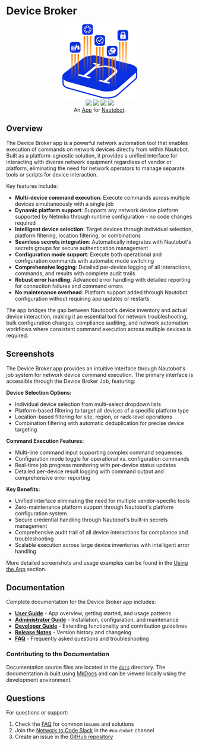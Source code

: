 # Device Broker

<p align="center">
  <img src="images/icon-device-broker.png" class="logo" height="200px">
  <br>
  <a href="https://github.com/jtdub/nautobot-app-device-broker/actions"><img src="https://github.com/jtdub/nautobot-app-device-broker/actions/workflows/ci.yml/badge.svg?branch=main"></a>
  <a href="https://docs.nautobot.com/projects/device-broker/en/latest/"><img src="https://readthedocs.org/projects/nautobot-app-device-broker/badge/"></a>
  <a href="https://pypi.org/project/device-broker/"><img src="https://img.shields.io/pypi/v/device-broker"></a>
  <a href="https://pypi.org/project/device-broker/"><img src="https://img.shields.io/pypi/dm/device-broker"></a>
  <br>
  An <a href="https://networktocode.com/nautobot-apps/">App</a> for <a href="https://nautobot.com/">Nautobot</a>.
</p>

## Overview

The Device Broker app is a powerful network automation tool that enables execution of commands on network devices directly from within Nautobot. Built as a platform-agnostic solution, it provides a unified interface for interacting with diverse network equipment regardless of vendor or platform, eliminating the need for network operators to manage separate tools or scripts for device interaction.

Key features include:

- **Multi-device command execution**: Execute commands across multiple devices simultaneously with a single job
- **Dynamic platform support**: Supports any network device platform supported by Netmiko through runtime configuration - no code changes required
- **Intelligent device selection**: Target devices through individual selection, platform filtering, location filtering, or combinations
- **Seamless secrets integration**: Automatically integrates with Nautobot's secrets groups for secure authentication management
- **Configuration mode support**: Execute both operational and configuration commands with automatic mode switching
- **Comprehensive logging**: Detailed per-device logging of all interactions, commands, and results with complete audit trails
- **Robust error handling**: Advanced error handling with detailed reporting for connection failures and command errors
- **No maintenance overhead**: Platform support added through Nautobot configuration without requiring app updates or restarts

The app bridges the gap between Nautobot's device inventory and actual device interaction, making it an essential tool for network troubleshooting, bulk configuration changes, compliance auditing, and network automation workflows where consistent command execution across multiple devices is required.

## Screenshots

The Device Broker app provides an intuitive interface through Nautobot's job system for network device command execution. The primary interface is accessible through the Device Broker Job, featuring:

**Device Selection Options:**
- Individual device selection from multi-select dropdown lists
- Platform-based filtering to target all devices of a specific platform type
- Location-based filtering for site, region, or rack-level operations
- Combination filtering with automatic deduplication for precise device targeting

**Command Execution Features:**
- Multi-line command input supporting complex command sequences
- Configuration mode toggle for operational vs. configuration commands
- Real-time job progress monitoring with per-device status updates
- Detailed per-device result logging with command output and comprehensive error reporting

**Key Benefits:**
- Unified interface eliminating the need for multiple vendor-specific tools
- Zero-maintenance platform support through Nautobot's platform configuration system
- Secure credential handling through Nautobot's built-in secrets management
- Comprehensive audit trail of all device interactions for compliance and troubleshooting
- Scalable execution across large device inventories with intelligent error handling

More detailed screenshots and usage examples can be found in the [Using the App](user/app_use_cases.md) section.

## Documentation

Complete documentation for the Device Broker app includes:

- **[User Guide](user/app_overview.md)** - App overview, getting started, and usage patterns
- **[Administrator Guide](admin/install.md)** - Installation, configuration, and maintenance
- **[Developer Guide](dev/contributing.md)** - Extending functionality and contribution guidelines
- **[Release Notes](admin/release_notes/index.md)** - Version history and changelog
- **[FAQ](user/faq.md)** - Frequently asked questions and troubleshooting

### Contributing to the Documentation

Documentation source files are located in the [`docs`](https://github.com/jtdub/nautobot-app-device-broker/tree/develop/docs) directory. The documentation is built using [MkDocs](https://www.mkdocs.org/) and can be viewed locally using the development environment.

## Questions

For questions or support:

1. Check the [FAQ](user/faq.md) for common issues and solutions
2. Join the [Network to Code Slack](https://networktocode.slack.com/) in the `#nautobot` channel
3. Create an issue in the [GitHub repository](https://github.com/jtdub/nautobot-app-device-broker/issues)
